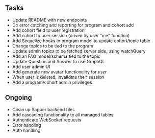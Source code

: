## Tasks

- Update README with new endpoints
- Do error catching and reporting for program and cohort add
- Add cohort field to user registration
- Add cohort to user session (driven by user "me" function)
- Add Sequelize hooks to program model to update cohort/topic table
- Change topics to be tied to the program
- Update admin topics to be fetched server side, using watchQuery
- Add an FAQ model/schema tied to the topic
- Update Question and Answer to use GraphQL
- Add user admin UI
- Add generate new avatar functionality for user
- When user is deleted, invalidate their session
- Add a program/cohort admin privileges

## Ongoing

- Clean up Sapper backend files
- Add cascading functionality to all managed tables
- Authenticate WebSocket requests
- Error handling
- Auth handling
